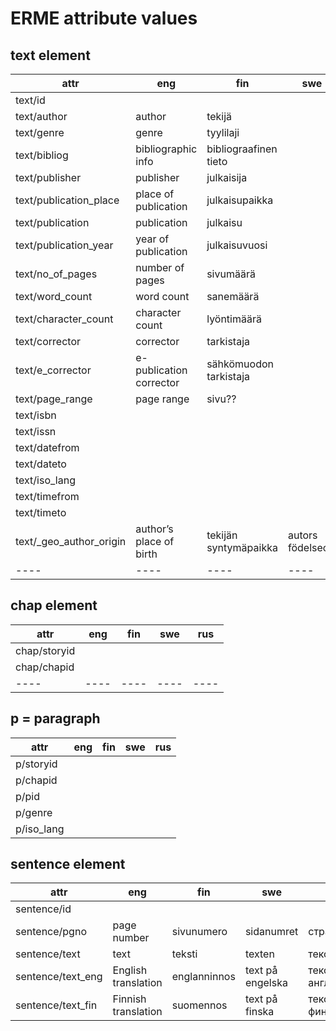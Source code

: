 # ERME attribute values

## text element

|attr|eng|fin|swe|rus|
|----|----|----|----|----|
|text/id |||||
|text/author |author|tekijä|||
|text/genre |genre|tyylilaji|||
|text/bibliog |bibliographic info|bibliograafinen tieto|||
|text/publisher |publisher|julkaisija|||
|text/publication_place |place of publication|julkaisupaikka|||
|text/publication |publication|julkaisu|||
|text/publication_year |year of publication|julkaisuvuosi|||
|text/no_of_pages |number of pages|sivumäärä|||
|text/word_count |word count|sanemäärä|||
|text/character_count |character count|lyöntimäärä|||
|text/corrector |corrector|tarkistaja|||
|text/e_corrector |e-publication corrector|sähkömuodon tarkistaja|||
|text/page_range |page range|sivu??|||
|text/isbn |||||
|text/issn  |||||
|text/datefrom |||||
|text/dateto |||||
|text/iso_lang |||||
|text/timefrom |||||
|text/timeto |||||
|text/_geo_author_origin|authorʼs place of birth|tekijän syntymäpaikka|autors födelseort|место рождения автора|
|----|----|----|----|----|

## chap element

|attr|eng|fin|swe|rus|
|----|----|----|----|----|
|chap/storyid |||||
|chap/chapid |||||
|----|----|----|----|----|

## p = paragraph

|attr|eng|fin|swe|rus|
|----|----|----|----|----|
|p/storyid |||||
|p/chapid |||||
|p/pid |||||
|p/genre |||||
|p/iso_lang |||||

## sentence element


|attr|eng|fin|swe|rus|
|----|----|----|----|----|
|sentence/id |||||
|sentence/pgno |page number|sivunumero|sidanumret|страница|
|sentence/text |text|teksti|texten|текст|
|sentence/text_eng |English translation|englanninnos|text på engelska|текст по-английски|
|sentence/text_fin |Finnish translation|suomennos|text på finska|текст по-фински|


